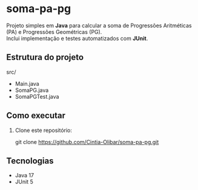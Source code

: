 # soma-pa-pg

Projeto simples em **Java** para calcular a soma de Progressões Aritméticas (PA) e Progressões Geométricas (PG).  
Inclui implementação e testes automatizados com **JUnit**.


## Estrutura do projeto

src/
- Main.java
- SomaPG.java
- SomaPGTest.java

## Como executar

1. Clone este repositório:
   
   git clone https://github.com/Cintia-Olibar/soma-pa-pg.git

## Tecnologias

- Java 17
- JUnit 5

